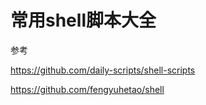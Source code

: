 # 常用shell脚本大全





参考

<https://github.com/daily-scripts/shell-scripts>

<https://github.com/fengyuhetao/shell>

